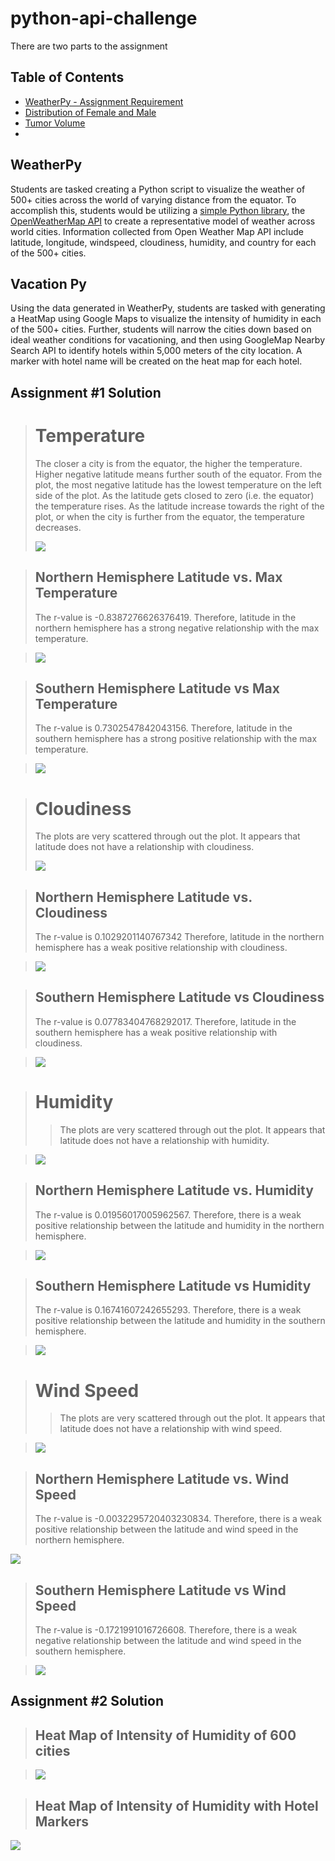 # python-api-challenge
There are two parts to the assignment

## Table of Contents ##
* [WeatherPy - Assignment Requirement](https://github.com/adriana-icasiano/python-api-challenge#WeatherPy)
* [Distribution of Female and Male](https://github.com/adriana-icasiano/matplotlib_challenge#Distribution-of-Female-and-Male)
* [Tumor Volume](https://github.com/adriana-icasiano/matplotlib_challenge#Tumor-volume)
* 
## WeatherPy 
Students are tasked creating a Python script to visualize the weather of 500+ cities across the world of varying distance from the equator. To accomplish this, students would be utilizing a [simple Python library](https://pypi.python.org/pypi/citipy), the [OpenWeatherMap API](https://openweathermap.org/api) to create a representative model of weather across world cities. Information collected from Open Weather Map API include latitude, longitude, windspeed, cloudiness, humidity, and country for each of the 500+ cities.

## Vacation Py
Using the data generated in WeatherPy, students are tasked with generating a HeatMap using Google Maps to visualize the intensity of humidity in each of the 500+ cities. Further, students will narrow the cities down based on ideal weather conditions for vacationing, and then using GoogleMap Nearby Search API to identify hotels within 5,000 meters of the city location. A marker with hotel name will be created on the heat map for each hotel.

## Assignment #1 Solution
># Temperature
>The closer a city is from the equator, the higher the temperature. Higher negative latitude means further south of the equator. From the plot, the most negative latitude has the lowest temperature on the left side of the plot. As the latitude gets closed to zero (i.e. the equator) the temperature rises. As the latitude increase towards the right of the plot, or when the city is further from the equator, the temperature decreases.
>
>![](https://github.com/adriana-icasiano/python-api-challenge/blob/578eac3e6c96d8ba33f74ac9cda00fa4db3da860/WeatherPy/Images/Lat%20vs%20Temp.png)

>## Northern Hemisphere Latitude vs. Max Temperature
>The r-value is -0.8387276626376419. Therefore, latitude in the northern hemisphere has a strong negative relationship with the max temperature.

>![](https://github.com/adriana-icasiano/python-api-challenge/blob/578eac3e6c96d8ba33f74ac9cda00fa4db3da860/WeatherPy/Images/Lat%20vs%20Max%20Temp%20N.Hem.png)

>## Southern Hemisphere Latitude vs Max Temperature
>The r-value is 0.7302547842043156. Therefore, latitude in the southern hemisphere has a strong positive relationship with the max temperature.

>![](https://github.com/adriana-icasiano/python-api-challenge/blob/578eac3e6c96d8ba33f74ac9cda00fa4db3da860/WeatherPy/Images/Lat%20vs%20Max%20Temp%20S.Hem.png)

># Cloudiness
>The plots are very scattered through out the plot. It appears that latitude does not have a relationship with cloudiness.
>
>![](https://github.com/adriana-icasiano/python-api-challenge/blob/578eac3e6c96d8ba33f74ac9cda00fa4db3da860/WeatherPy/Images/Lat%20vs%20Cloudiness.png)

>## Northern Hemisphere Latitude vs. Cloudiness
>The r-value is 0.1029201140767342 Therefore, latitude in the northern hemisphere has a weak positive relationship with cloudiness.

>![](https://github.com/adriana-icasiano/python-api-challenge/blob/578eac3e6c96d8ba33f74ac9cda00fa4db3da860/WeatherPy/Images/Lat%20vs%20Cloudiness%20(%25)%20N.Hem.png)

>## Southern Hemisphere Latitude vs Cloudiness
>The r-value is 0.07783404768292017. Therefore, latitude in the southern hemisphere has a weak positive relationship with cloudiness.

>![](https://github.com/adriana-icasiano/python-api-challenge/blob/578eac3e6c96d8ba33f74ac9cda00fa4db3da860/WeatherPy/Images/Lat%20vs%20Cloudiness%20S.Hem.png)

># Humidity
> >The plots are very scattered through out the plot. It appears that latitude does not have a relationship with humidity.

>![](https://github.com/adriana-icasiano/python-api-challenge/blob/578eac3e6c96d8ba33f74ac9cda00fa4db3da860/WeatherPy/Images/Lat%20vs%20Humidity.png)

>## Northern Hemisphere Latitude vs. Humidity
>The r-value is 0.01956017005962567. Therefore, there is a weak positive relationship between the latitude and humidity in the northern hemisphere.

>![](https://github.com/adriana-icasiano/python-api-challenge/blob/578eac3e6c96d8ba33f74ac9cda00fa4db3da860/WeatherPy/Images/Lat%20vs%20Humidity%20N.Hem.png)

>## Southern Hemisphere Latitude vs Humidity
>The r-value is 0.16741607242655293. Therefore, there is a weak positive relationship between the latitude and humidity in the southern hemisphere.

>![](https://github.com/adriana-icasiano/python-api-challenge/blob/578eac3e6c96d8ba33f74ac9cda00fa4db3da860/WeatherPy/Images/Lat%20vs%20Humidity%20(%25)%20S.Hem.png)

># Wind Speed
>>The plots are very scattered through out the plot. It appears that latitude does not have a relationship with wind speed.

>![](https://github.com/adriana-icasiano/python-api-challenge/blob/578eac3e6c96d8ba33f74ac9cda00fa4db3da860/WeatherPy/Images/Lat%20vs%20Wind%20Speed.png)


>## Northern Hemisphere Latitude vs. Wind Speed
>The r-value is -0.0032295720403230834. Therefore, there is a weak positive relationship between the latitude and wind speed in the northern hemisphere.

![](https://github.com/adriana-icasiano/python-api-challenge/blob/578eac3e6c96d8ba33f74ac9cda00fa4db3da860/WeatherPy/Images/Lat%20vs%20Wind%20Speed%20N.Hem.png)


>## Southern Hemisphere Latitude vs Wind Speed
>The r-value is -0.1721991016726608. Therefore, there is a weak negative relationship between the latitude and wind speed in the southern hemisphere.

>![](https://github.com/adriana-icasiano/python-api-challenge/blob/578eac3e6c96d8ba33f74ac9cda00fa4db3da860/WeatherPy/Images/Lat%20vs%20Wind%20Speed%20S.Hem.png)

## Assignment #2 Solution
> ## Heat Map of Intensity of Humidity of 600 cities

>![](https://github.com/adriana-icasiano/python-api-challenge/blob/4f110cb37ca5d24fa9d19d7b0e3a1f09c31d5f1a/VacationPy/Images/HeatMap1.PNG)

> ## Heat Map of Intensity of Humidity with Hotel Markers

![](https://github.com/adriana-icasiano/python-api-challenge/blob/2deb1d3a08fe7502f54fff7386d20b015749b2b2/VacationPy/Images/HeatMap%20Hotel%20Markers.PNG)
